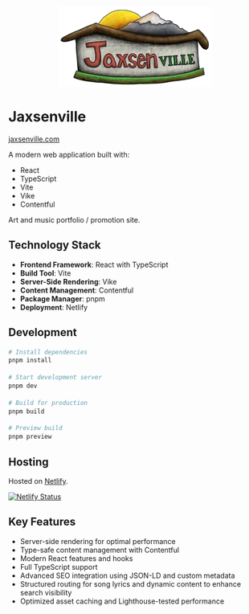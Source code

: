 <div style="text-align: center">
  <a href="https://jaxsenville.com?utm_source=github&utm_medium=banner&utm_campaign=Jaxsenation&utm_content=jaxsenville-readme">
    <img src="https://raw.githubusercontent.com/j-xsen/Jaxsenville.com/refs/heads/master/public/images/jaxsenvillesign-304x.webp" width="304" height="160" alt="Jaxsenville sign">
  </a>
</div>

# Jaxsenville

[jaxsenville.com](https://jaxsenville.com/)

A modern web application built with:
- React
- TypeScript
- Vite
- Vike
- Contentful

Art and music portfolio / promotion site.

## Technology Stack

- **Frontend Framework**: React with TypeScript
- **Build Tool**: Vite
- **Server-Side Rendering**: Vike
- **Content Management**: Contentful
- **Package Manager**: pnpm
- **Deployment**: Netlify

## Development
```bash
# Install dependencies
pnpm install

# Start development server
pnpm dev

# Build for production
pnpm build

# Preview build
pnpm preview
```
## Hosting

Hosted on [Netlify](https://www.netlify.com/).

[![Netlify Status](https://api.netlify.com/api/v1/badges/b3e13115-8937-4401-a4d6-e3e7bd4a891e/deploy-status)](https://app.netlify.com/sites/jaxsenville/deploys)

## Key Features
- Server-side rendering for optimal performance
- Type-safe content management with Contentful
- Modern React features and hooks
- Full TypeScript support
- Advanced SEO integration using JSON-LD and custom metadata
- Structured routing for song lyrics and dynamic content to enhance search visibility
- Optimized asset caching and Lighthouse-tested performance

